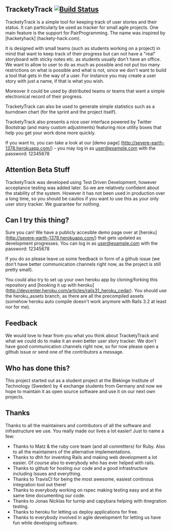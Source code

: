 ## TracketyTrack [![Build Status](https://secure.travis-ci.org/PragTob/TracketyTrack.png)](http://travis-ci.org/PragTob/TracketyTrack)
TracketyTrack is a simple tool for keeping track of user stories and their status. It can particularly be used as tracker for small agile projects. One main feature is the support for PairProgramming. The name was inspired by [hacketyhack] (hackety-hack.com).

It is designed with small teams (such as students working on a project) in mind that want to keep track of their progress but can not have a "real" storyboard with sticky notes etc. as students usually don't have an office. We want to allow to user to do as much as possible and not put too many restrictions on what is possible and what is not, since we don't want to build a tool that gets in the way of a user. For instance you may create a user story with just a name, if that is what you wish.

Moreover it could be used by distributed teams or teams that want a simple electronical record of their progress.

TracketyTrack can also be used to generate simple statistics such as a burndown chart (for the sprint and the project itself).

TracketyTrack also presents a nice user interface powered by Twitter Bootstrap (and many custom adjustments) featuring nice utility boxes that help you get your work done more quickly.

If you want to, you can take a look at our [demo page] (http://severe-earth-1378.herokuapp.com/) - you may log in as user@example.com with the password: 12345678

## Attention Beta Stuff
TracketyTrack was developed using Test Driven Development, however acceptance testing was added later. So we are relatively confident about the stability of the system. However it has not been used in production over a long time, so you should be cautios if you want to use this as your only user story tracker. We guarantee for nothing.

## Can I try this thing?
Sure you can! We have a publicly accesible demo page over at [heroku] (http://severe-earth-1378.herokuapp.com/) that gets updated as development progresses. You can log in as user@example.com with the password: 12345678

If you do so please leave us some feedback in form of a github issue (we don't have better communication channels right now, as the project is still pretty small).

You could also try to set up your own heroku app by cloning/forking this repository and [hooking it up with heroku] (http://devcenter.heroku.com/articles/rails31_heroku_cedar). You should use the heroku_assets branch, as there are all the precompiled assets (somehow heroku auto compile doesn't work anymore with Rails 3.2 at least nor for me).

## Feedback
We would love to hear from you what you think about TracketyTrack and what we could do to make it an even better user story tracker. We don't have good communication channels right now, so for now please open a github issue or send one of the contributors a message.

## Who has done this?
This project started out as a student project at the Blekinge Institute of Technology (Sweden) by 4 exchange students from Germany and now we hope to maintain it as open source software and use it on our next own projects.

## Thanks
Thanks to all the maintainers and contributors of all the software and infrastructure we use. You really made our lives a lot easier! Just to name a few:

* Thanks to Matz & the ruby core team (and all committers) for Ruby. Also to all the maintainers of the alternative implementations.
* Thanks to dhh for inventing Rails and making web development a lot easier. Of course also to everybody who has ever helped with rails.
* Thanks to github for hosting our code and a good infrastructure including Issues and everything.
* Thanks to TravisCI for being the most awesome, easiest continous integration tool out there!
* Thanks to everybody working on rspec making testing easy and at the same time documenting our code.
* Thanks to Jonas Nicklas for turnip and capybara helping with itnegration testing.
* Thanks to heroku for letting us deploy applications for free.
* Thanks to everybody involved in agile development for letting us have fun while developing software.

